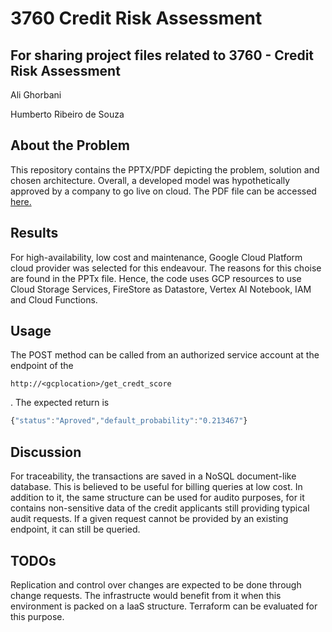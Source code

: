 # 3760 Credit Risk Assessment

## For sharing project files related to 3760 - Credit Risk Assessment

Ali Ghorbani

Humberto Ribeiro de Souza

## About the Problem

This repository contains the PPTX/PDF depicting the problem, solution and chosen architecture. Overall, a developed model was hypothetically approved by a company to go live on cloud.
The PDF file can be accessed [here.](./CreditScoreAssessmentPresentation.pdf) 

## Results

For high-availability, low cost and maintenance, Google Cloud Platform cloud provider was selected for this endeavour. The reasons for this choise are found in the PPTx file. Hence, the code uses GCP resources to use Cloud Storage Services, FireStore as Datastore, Vertex AI Notebook, IAM and Cloud Functions. 

## Usage

The POST method can be called from an authorized service account at the endpoint of the

`http://<gcplocation>/get_credt_score`

. The expected return is
```javascript
{"status":"Aproved","default_probability":"0.213467"}
```

## Discussion

For traceability, the transactions are saved in a NoSQL document-like database. This is believed to be useful for billing queries at low cost. In addition to it, the same structure can be used for audito purposes, for it contains non-sensitive data of the credit applicants still providing typical audit requests. If a given request cannot be provided by an existing endpoint, it can still be queried.

## TODOs

Replication and control over changes are expected to be done through change requests. The infrastructe would benefit from it when this environment is packed on a IaaS structure. Terraform can be evaluated for this purpose.

